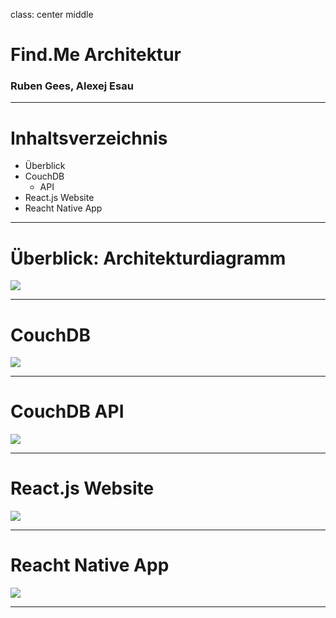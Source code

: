 class: center middle

# Find.Me Architektur
### Ruben Gees, Alexej Esau

---

# Inhaltsverzeichnis

- Überblick
- CouchDB
  - API
- React.js Website
- Reacht Native App

---

# Überblick: Architekturdiagramm

![](find.me-architecture-diagram-draw.io.png)

---

# CouchDB

![](find.me-architecture-diagram-draw.io.png)

---

# CouchDB API

![](find.me-architecture-diagram-draw.io.png)

---

# React.js Website

![](find.me-architecture-diagram-draw.io.png)

---

# Reacht Native App

![](find.me-architecture-diagram-draw.io.png)

---
